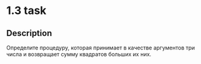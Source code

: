 # 1.3 task

## Description

Определите процедуру, которая принимает в качестве аргументов три числа и возвращает сумму квадратов больших их них.
